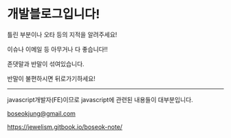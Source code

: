 # 개발블로그입니다!

틀린 부분이나 오타 등의 지적을 알려주세요!

이슈나 이메일 등 아무거나 다 좋습니다!!

존댓말과 반말이 섞여있습니다.

반말이 불편하시면 뒤로가기하세요!

---

javascript개발자(FE)이므로 javascript에 관련된 내용들이 대부분입니다.

boseokjung@gmail.com

https://jewelism.gitbook.io/boseok-note/

